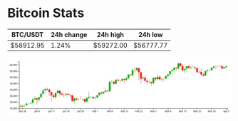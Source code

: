 # Bitcoin Stats

BTC/USDT|24h change|24h high|24h low|
|---|---|---|---|
|$58912.95|1.24%|$59272.00|$56777.77|

<img src="./chart.svg">
